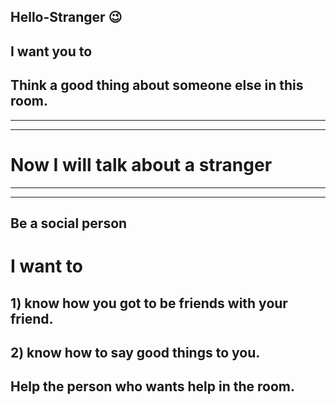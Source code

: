 ## Hello-Stranger 😉

## I want you to 
## Think a good thing about someone else in this room.

<hr><hr>

# Now I will talk about a stranger

<hr><hr>

## Be a social person

# I want to

## 1) know how you got to be friends with your friend.

## 2) know how to say good things to you.

## Help the person who wants help in the room.


